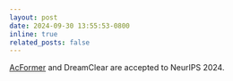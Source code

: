 ```yaml
---
layout: post
date: 2024-09-30 13:55:53-0800
inline: true
related_posts: false
---
```


[AcFormer](https://arxiv.org/pdf/2405.17815) and DreamClear are accepted to NeurIPS 2024.